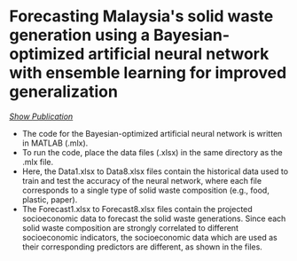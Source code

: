 # Forecasting Malaysia's solid waste generation using a Bayesian-optimized artificial neural network with ensemble learning for improved generalization

[_Show Publication_](https://www.sciencedirect.com/science/article/abs/pii/S0098135422002812)

- The code for the Bayesian-optimized artificial neural network is written in MATLAB (.mlx). 
- To run the code, place the data files (.xlsx) in the same directory as the .mlx file.
- Here, the Data1.xlsx to Data8.xlsx files contain the historical data used to train and test the accuracy of the neural network, where each file corresponds to a single type of solid waste composition (e.g., food, plastic, paper).
- The Forecast1.xlsx to Forecast8.xlsx files contain the projected socioeconomic data to forecast the solid waste generations. Since each solid waste composition are strongly correlated to different socioeconomic indicators, the socioeconomic data which are used as their corresponding predictors are different, as shown in the files.
